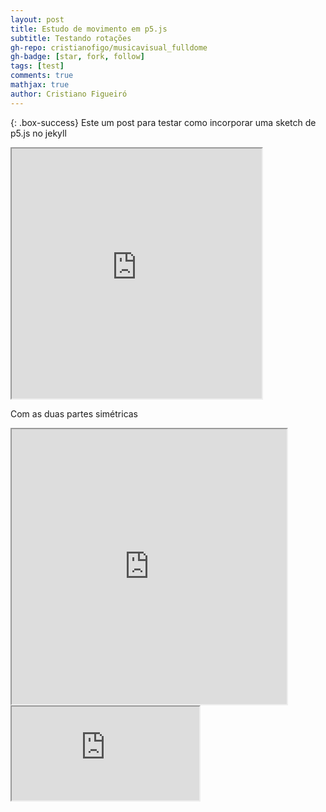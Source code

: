 ```yaml
---
layout: post
title: Estudo de movimento em p5.js
subtitle: Testando rotações
gh-repo: cristianofigo/musicavisual_fulldome
gh-badge: [star, fork, follow]
tags: [test]
comments: true
mathjax: true
author: Cristiano Figueiró
---
```

{: .box-success}
Este um post para testar como incorporar uma sketch de p5.js no jekyll


<iframe src="https://editor.p5js.org/cristianofigo/full/bY7pZ-d1M" width="400px" height= "400px"></iframe>

Com as duas partes simétricas

<iframe src="https://editor.p5js.org/cristianofigo/full/bY7pZ-d1M" width="440px" height= "440px"></iframe>


<iframe src="https://editor.p5js.org/cristianofigo/full/HsXwc-2GF">width="440px" height= "440px"></iframe>
